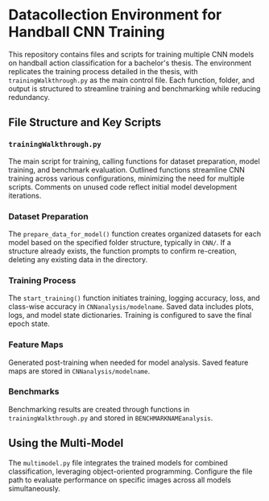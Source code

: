 # Datacollection Environment for Handball CNN Training

This repository contains files and scripts for training multiple CNN models on handball action classification for a bachelor's thesis. The environment replicates the training process detailed in the thesis, with `trainingWalkthrough.py` as the main control file. Each function, folder, and output is structured to streamline training and benchmarking while reducing redundancy.

## File Structure and Key Scripts

### `trainingWalkthrough.py`
The main script for training, calling functions for dataset preparation, model training, and benchmark evaluation. Outlined functions streamline CNN training across various configurations, minimizing the need for multiple scripts. Comments on unused code reflect initial model development iterations.

### Dataset Preparation
The `prepare_data_for_model()` function creates organized datasets for each model based on the specified folder structure, typically in `CNN/`. If a structure already exists, the function prompts to confirm re-creation, deleting any existing data in the directory.

### Training Process
The `start_training()` function initiates training, logging accuracy, loss, and class-wise accuracy in `CNNanalysis/modelname`. Saved data includes plots, logs, and model state dictionaries. Training is configured to save the final epoch state.

### Feature Maps
Generated post-training when needed for model analysis. Saved feature maps are stored in `CNNanalysis/modelname`.

### Benchmarks
Benchmarking results are created through functions in `trainingWalkthrough.py` and stored in `BENCHMARKNAMEanalysis`.

## Using the Multi-Model

The `multimodel.py` file integrates the trained models for combined classification, leveraging object-oriented programming. Configure the file path to evaluate performance on specific images across all models simultaneously.

